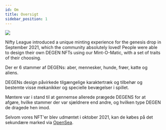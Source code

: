 ```yaml
---
id: Om
title: Oversigt
sidebar_position: 1
---
```


![](/img/mintomatic.gif)

Nifty League introduced a unique minting experience for the genesis drop in September 2021, which the community absolutely loved! People were able to design their own DEGEN NFTs using our Mint-O-Matic, with a set of traits of their choosing.

Der er 6 stammer af DEGENs: aber, mennesker, hunde, frøer, katte og aliens.

DEGENs design påvirkede tilgængelige karaktertræk og tilbehør og bestemte visse mekanikker og specielle bevægelser i spillet.

Møntere var i stand til at gennemse allerede prægede DEGENS for at afgøre, hvilke stammer der var sjældnere end andre, og hvilken type DEGEN de dragede hen imod.

Selvom vores NFT'er blev udmøntet i oktober 2021, kan de købes på det sekundære marked via [OpenSea](https://opensea.io/collection/niftydegen).
